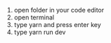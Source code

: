 1. open folder in your code editor
2. open terminal
3. type yarn and press enter key
4. type yarn run dev
